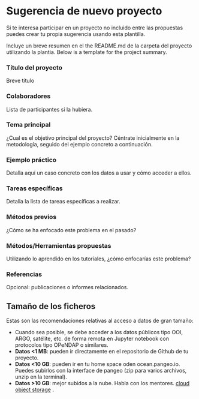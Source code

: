 

# Sugerencia de nuevo proyecto

Si te interesa participar en un proyecto no incluido entre las propuestas puedes crear tu propia sugerencia usando esta plantilla.

Incluye un breve resumen en el the README.md de la carpeta del proyecto utilizando la plantia. Below is a template for the project summary.

### Título del proyecto

Breve título

### Colaboradores

Lista de participantes si la hubiera.

### Tema principal
 
¿Cual es el objetivo principal del proyecto? Céntrate inicialmente en la metodología, seguido del ejemplo concreto a continuación.


### Ejemplo práctico

Detalla aquí un caso concreto con los datos a usar y cómo acceder a ellos.

### Tareas específicas

Detalla la lista de tareas específicas a realizar.

### Métodos previos

¿Cómo se ha enfocado este problema en el pasado? 

### Métodos/Herramientas propuestas

Utilizando lo aprendido en los tutoriales, ¿cómo enfocarías este problema?

### Referencias

Opcional: publicaciones o informes relacionados.



## Tamaño de los ficheros
Estas son las recomendaciones relativas al acceso a datos de gran tamaño:

- Cuando sea posible, se debe acceder a los datos públicos tipo OOI, ARGO, satélite, etc. de forma remota en Jupyter notebook con protocolos tipo OPeNDAP o similares.
- **Datos <1 MB**: pueden ir directamente en el repositorio de Github de tu proyecto.
- **Datos <10 GB**: pueden ir en tu home space oden ocean.pangeo.io. Puedes subirlos con la interface de pangeo (zip para varios archivos, unzip en la terminal).  
- **Datos >10 GB**: mejor subidos a la nube. Habla con los mentores. [cloud object storage](https://en.wikipedia.org/wiki/Cloud_storage) .
